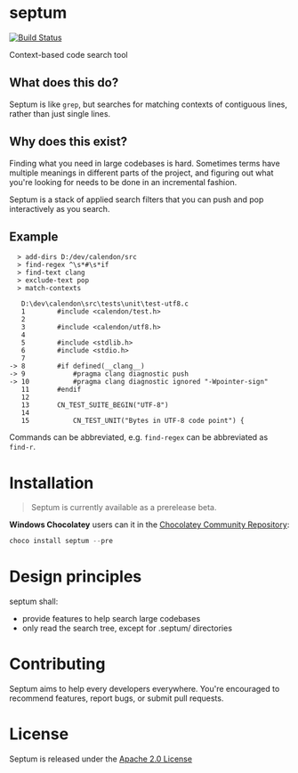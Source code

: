 # septum

[![Build Status](https://github.com/pyjarrett/septum/actions/workflows/ada.yml/badge.svg)](https://github.com/pyjarrett/septum/actions)

Context-based code search tool

## What does this do?

Septum is like `grep`, but searches for matching contexts of contiguous lines,
rather than just single lines.

## Why does this exist?

Finding what you need in large codebases is hard.  Sometimes terms have multiple
meanings in different parts of the project, and figuring out what you're looking
for needs to be done in an incremental fashion.

Septum is a stack of applied search filters that you can push and pop interactively
as you search.

## Example

      > add-dirs D:/dev/calendon/src
      > find-regex ^\s*#\s*if
      > find-text clang
      > exclude-text pop
      > match-contexts

       D:\dev\calendon\src\tests\unit\test-utf8.c
       1        #include <calendon/test.h>
       2
       3        #include <calendon/utf8.h>
       4
       5        #include <stdlib.h>
       6        #include <stdio.h>
       7
    -> 8        #if defined(__clang__)
    -> 9            #pragma clang diagnostic push
    -> 10           #pragma clang diagnostic ignored "-Wpointer-sign"
       11       #endif
       12
       13       CN_TEST_SUITE_BEGIN("UTF-8")
       14
       15           CN_TEST_UNIT("Bytes in UTF-8 code point") {

Commands can be abbreviated, e.g. `find-regex` can be abbreviated as `find-r`.

# Installation

> Septum is currently available as a prerelease beta.

**Windows Chocolatey** users can it in the [Chocolatey Community Repository](https://community.chocolatey.org/packages/septum/):

```powershell
choco install septum --pre
```

# Design principles

septum shall:

- provide features to help search large codebases
- only read the search tree, except for .septum/ directories

# Contributing

Septum aims to help every developers everywhere.  You're encouraged to recommend
features, report bugs, or submit pull requests.

# License

Septum is released under the [Apache 2.0 License](http://www.apache.org/licenses/LICENSE-2.0)
